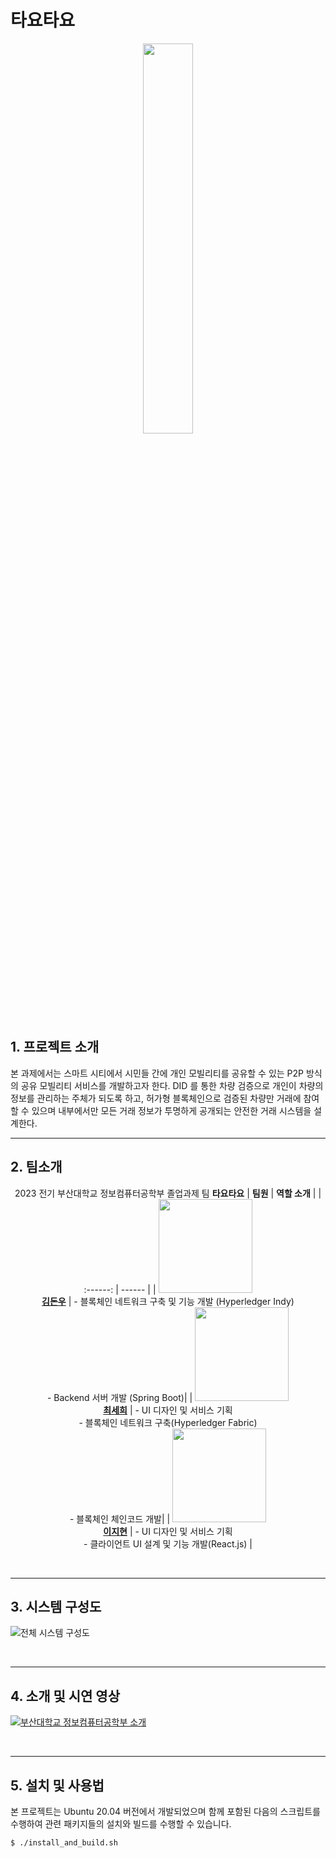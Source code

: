 # 타요타요

<p align="center">
    <img src="https://github.com/pnucse-capstone/capstone-2023-1-42/assets/81402944/d2883a35-12a9-4c99-a52b-563aa3009b9e" width="40%"/>
</p>

## 1. 프로젝트 소개

본 과제에서는 스마트 시티에서 시민들 간에 개인 모빌리티를 공유할 수 있는 P2P
방식의 공유 모빌리티 서비스를 개발하고자 한다. DID 를 통한 차량 검증으로 개인이
차량의 정보를 관리하는 주체가 되도록 하고, 허가형 블록체인으로 검증된 차량만 거래에
참여할 수 있으며 내부에서만 모든 거래 정보가 투명하게 공개되는 안전한 거래
시스템을 설계한다.
<br>

---

## 2. 팀소개

<div align="center">

2023 전기 부산대학교 정보컴퓨터공학부 졸업과제 팀 **타요타요**
|  **팀원**  | **역할 소개**  |
| :------: |  ------ |
| [<img src="https://github.com/kimdonwoo.png" height=150 width=150>](https://github.com/kimdonwoo) <br> **[김돈우](https://github.com/kimdonwoo)** | - 블록체인 네트워크 구축 및 기능 개발 (Hyperledger Indy)   <br> - Backend 서버 개발 (Spring Boot)|
| [<img src="https://github.com/xet-a.png" height=150 width=150> ](https://github.com/xet-a) <br> **[최세희](https://github.com/xet-a)** | - UI 디자인 및 서비스 기획 <br> - 블록체인 네트워크 구축(Hyperledger Fabric) <br> - 블록체인 체인코드 개발|
| [<img src="https://github.com/Ji-Hyeon212.png" height=150 width=150>](https://github.com/Ji-Hyeon212) <br> **[이지현](https://github.com/Ji-Hyeon212)** |  - UI 디자인 및 서비스 기획 <br> - 클라이언트 UI 설계 및 기능 개발(React.js) |

</div>



<br>

---

## 3. 시스템 구성도

![전체 시스템 구성도](https://github.com/pnucse-capstone/capstone-2023-1-42/assets/81402944/45a47b53-ccb9-4764-a193-90e3e6550774)

<br>

---

## 4. 소개 및 시연 영상

[![부산대학교 정보컴퓨터공학부 소개](http://img.youtube.com/vi/zh_gQ_lmLqE/0.jpg)](https://youtu.be/zh_gQ_lmLqE)

<br>

---

## 5. 설치 및 사용법

본 프로젝트는 Ubuntu 20.04 버전에서 개발되었으며 함께 포함된 다음의 스크립트를 수행하여 
관련 패키지들의 설치와 빌드를 수행할 수 있습니다.
```
$ ./install_and_build.sh
```
